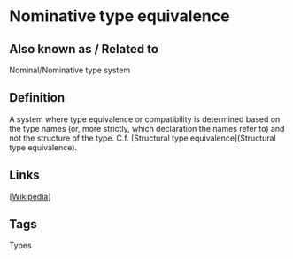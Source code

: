 # Nominative type equivalence

## Also known as / Related to
Nominal/Nominative type system

## Definition
A system where type equivalence or compatibility is determined based on the type names (or, more strictly, which declaration the names refer to) and not the structure of the type. C.f. [Structural type equivalence](Structural type equivalence).

## Links


[[Wikipedia](http://en.wikipedia.org/wiki/Nominative_type_system)]

## Tags
Types


